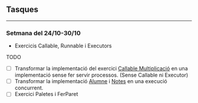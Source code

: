 ## Tasques
<hr>

### Setmana del 24/10-30/10
- Exercicis Callable, Runnable i Executors

TODO

- [ ] Transformar la implementació del exercici [Callable Multiplicació](src/a1/Multiplicacio.java) en una implementació sense fer servir processos. (Sense Callable ni Executor)
- [ ] Transformar la implementació [Alumne](src/a1/Alumne.java) i [Notes](src/a1/Notes.java) en una execució concurrent.
- [ ] Exercici Paletes i FerParet